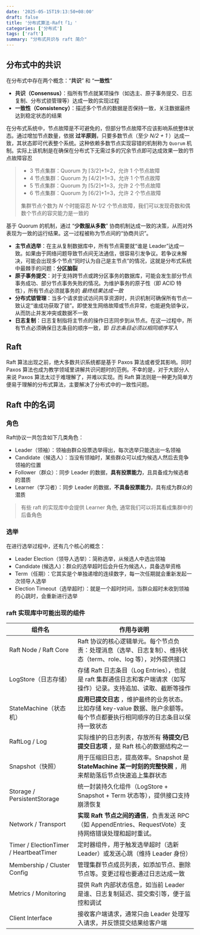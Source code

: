 ```yaml
---
date: '2025-05-15T19:13:50+08:00'
draft: false
title: '分布式算法-Raft「1」'
categories: ['分布式']
tags: ['raft'] 
summary: "分布式共识与 raft 简介"
---
```


## 分布式中的共识

在分布式中存在两个概念：“**共识**” 和 “**一致性**”
* **共识（Consensus）**：指所有节点就某项操作（如选主、原子事务提交、日志复制、分布式锁管理等）达成一致的实现过程
* **一致性（Consistency）**：描述多个节点的数据是否保持一致，关注数据最终达到稳定状态的结果

在分布式系统中，节点故障是不可避免的，但部分节点故障不应该影响系统整体状态。通过增加节点数量，依据 **过半原则**，只要多数节点（至少 _N/2 + 1_ ）达成一致，其状态即可代表整个系统。这种依赖多数节点实现容错的机制称为 `Quorum` 机制。实际上该机制是在确保在分布式下无需过多的冗余节点即可达成效果一致的节点故障容忍
> * 3 节点集群：Quorum 为 ⌈3/2⌉+1=2，允许 1 个节点故障
> * 4 节点集群：Quorum 为 ⌈4/2⌉+1=3，允许 1 个节点故障
> * 5 节点集群：Quorum 为 ⌈5/2⌉+1=3，允许 2 个节点故障
> * 6 节点集群：Quorum 为 ⌈6/2⌉+1=3，允许 2 个节点故障
>
> 集群节点个数为 _N_ 个时能容忍 _N-1/2_ 个节点故障，我们可以发现奇数和偶数个节点的容灾能力是一致的

基于 Quorum 的机制，通过 “**少数服从多数**” 协商机制达成一致的决策，从而对外表现为一致的运行结果。这一过程被称为节点间的“协商共识”。
* **主节点选举**：在主从复制数据库中，所有节点需要就“谁是 Leader”达成一致。如果由于网络问题导致节点间无法通信，很容易引发争议。若争议未解决，可能会出现多个节点“同时认为自己是主节点”的情况，这就是分布式系统中最棘手的问题：**分区脑裂**
* **原子事务提交**：对于支持跨节点或跨分区事务的数据库，可能会发生部分节点事务成功、部分节点事务失败的情况。为维护事务的原子性（即 ACID 特性），所有节点必须就事务的 _最终结果达成一致_
* **分布式锁管理**：当多个请求尝试访问共享资源时，共识机制可确保所有节点一致认定“谁成功获取了锁”。即使发生网络故障或节点异常，也能避免锁争议，从而防止并发冲突或数据不一致
* **日志复制**：日志复制指将主节点的操作日志同步到从节点。在这一过程中，所有节点必须确保日志条目的顺序一致，即 _日志条目必须以相同顺序写入_

## Raft

Raft 算法出现之前，绝大多数共识系统都是基于 Paxos 算法或者受其影响。同时 Paxos 算法也成为教学领域里讲解共识问题时的范例。不幸的是，对于大部分人来说 Paxos 算法太过于难理解了，并难以实现。而 Raft 算法则是一种更为简单方便易于理解的分布式算法，主要解决了分布式中的一致性问题。

## Raft 中的名词

### 角色

Raft协议一共包含如下几类角色：
* Leader（领袖）：领袖由群众投票选举得出，每次选举只能选出一名领袖
* Candidate（候选人）：当没有领袖时，某些群众可以成为候选人然后去竞争领袖的位置
* Follower（群众）：同步 Leader 的数据，**具有投票能力**，且具备成为候选者的潜质
* Learner（学习者）：同步 Leader 的数据，**不具备投票能力**，具有成为群众的潜质

> 有些 raft 的实现库中会提供 Learner 角色, 通常我们可以将其看成集群中的后备角色

### 选举

在进行选举过程中，还有几个核心的概念：
* Leader Election（领导人选举）：简称选举，从候选人中选出领袖
* Candidate (候选人)：群众的选举超时后会升任为候选人，具备选举资格
* Term（任期）：它其实是个单独递增的连续数字，每一次任期就会重新发起一次领导人选举
* Election Timeout（选举超时）：就是一个超时时间，当群众超时未收到领袖的心跳时，会重新进行选举

### raft 实现库中可能出现的组件

| 组件名                          | 作用与说明                                                                 |
|---------------------------------|--------------------------------------------------------------------------|
| Raft Node / Raft Core           | Raft 协议的核心逻辑单元。每个节点负责：处理消息（选举、日志复制）、维持状态（term、role、log 等），对外提供接口 |
| LogStore（日志存储）            | 存储 Raft 日志条目（Log Entries），也就是 raft 集群通信日志和客户端请求（如写操作）记录。支持追加、读取、截断等操作 |
| StateMachine（状态机）          | **应用已提交日志** ，维护最终的业务状态。比如存储 key-value 数据、账户余额等。每个节点都要执行相同顺序的日志条目以保持一致状态 |
| RaftLog / Log                   | 实际维护的日志列表，存放所有 **待提交/已提交日志项** ，是 Raft 核心的数据结构之一 |
| Snapshot（快照）                | 用于压缩旧日志，提高效率。Snapshot 是 **StateMachine 某一时刻的完整快照** ，用来帮助落后节点快速追上集群状态 |
| Storage / PersistentStorage    | 统一封装持久化组件（LogStore + Snapshot + Term 状态等），提供接口支持崩溃恢复 |
| Network / Transport             | **实现 Raft 节点之间的通信**，负责发送 RPC（如 AppendEntries、RequestVote）支持网络错误处理和超时重试。 |
| Timer / ElectionTimer / HeartbeatTimer | 定时器组件，用于触发选举超时（选新 Leader）或发送心跳（维持 Leader 身份） |
| Membership / Cluster Config     | 管理集群节点成员列表，如添加节点、删除节点等。变更过程也要通过日志达成一致 |
| Metrics / Monitoring            | 提供 Raft 内部状态信息，如当前 Leader 是谁、日志复制延迟、提交索引等，便于监控和调试 |
| Client Interface                | 接收客户端请求，通常只由 Leader 处理写入请求，并反馈提交结果给客户端 |